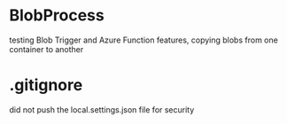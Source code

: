 # BlobProcess
testing Blob Trigger and Azure Function features, copying blobs from one container to another
# .gitignore
did not push the local.settings.json file for security
